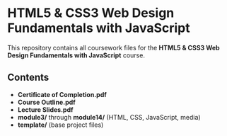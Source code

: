 # HTML5 & CSS3 Web Design Fundamentals with JavaScript

This repository contains all coursework files for the **HTML5 & CSS3 Web Design Fundamentals with JavaScript** course. 

## Contents

* **Certificate of Completion.pdf**
* **Course Outline.pdf**
* **Lecture Slides.pdf**
* **module3/** through **module14/** (HTML, CSS, JavaScript, media)
* **template/** (base project files)
